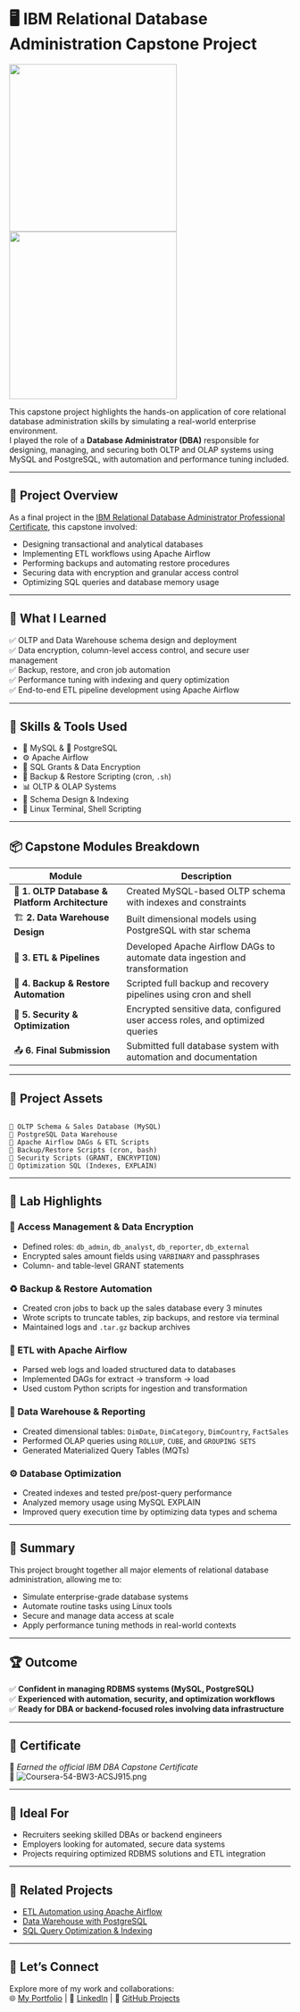 
# 🖥️ IBM Relational Database Administration Capstone Project

<p float="left">
    <img src="https://images.credly.com/size/340x340/images/9a51c3c8-a871-4931-9933-98d38ec98b16/Coursera_20Relational_20DB_20Administrator_20Capstone.png" width="300" />
    <img src="https://i.postimg.cc/VkjN94rY/phpmyadmin.jpg" width="300" />
</p>

This capstone project highlights the hands-on application of core relational database administration skills by simulating a real-world enterprise environment.  
I played the role of a **Database Administrator (DBA)** responsible for designing, managing, and securing both OLTP and OLAP systems using MySQL and PostgreSQL, with automation and performance tuning included.

---

## 🚀 Project Overview

As a final project in the [IBM Relational Database Administrator Professional Certificate](https://www.coursera.org/professional-certificates/ibm-database-administrator), this capstone involved:

- Designing transactional and analytical databases  
- Implementing ETL workflows using Apache Airflow  
- Performing backups and automating restore procedures  
- Securing data with encryption and granular access control  
- Optimizing SQL queries and database memory usage  

---

## 🧠 What I Learned

✅ OLTP and Data Warehouse schema design and deployment  
✅ Data encryption, column-level access control, and secure user management  
✅ Backup, restore, and cron job automation  
✅ Performance tuning with indexing and query optimization  
✅ End-to-end ETL pipeline development using Apache Airflow

---

## 🧰 Skills & Tools Used

- 🐬 MySQL & 🐘 PostgreSQL  
- ⚙️ Apache Airflow  
- 🔐 SQL Grants & Data Encryption  
- 💾 Backup & Restore Scripting (cron, `.sh`)  
- 📊 OLTP & OLAP Systems  
- 🧱 Schema Design & Indexing  
- 🐧 Linux Terminal, Shell Scripting  

---

## 📦 Capstone Modules Breakdown

| Module | Description |
|--------|-------------|
| 🔧 **1. OLTP Database & Platform Architecture** | Created MySQL-based OLTP schema with indexes and constraints |
| 🏗️ **2. Data Warehouse Design** | Built dimensional models using PostgreSQL with star schema |
| 🔁 **3. ETL & Pipelines** | Developed Apache Airflow DAGs to automate data ingestion and transformation |
| 💾 **4. Backup & Restore Automation** | Scripted full backup and recovery pipelines using cron and shell |
| 🔐 **5. Security & Optimization** | Encrypted sensitive data, configured user access roles, and optimized queries |
| 📤 **6. Final Submission** | Submitted full database system with automation and documentation |

---

## 📂 Project Assets

```

📁 OLTP Schema & Sales Database (MySQL)
📁 PostgreSQL Data Warehouse
📁 Apache Airflow DAGs & ETL Scripts
📁 Backup/Restore Scripts (cron, bash)
📁 Security Scripts (GRANT, ENCRYPTION)
📁 Optimization SQL (Indexes, EXPLAIN)

```

---

## 🧪 Lab Highlights

### 🔐 Access Management & Data Encryption  
- Defined roles: `db_admin`, `db_analyst`, `db_reporter`, `db_external`  
- Encrypted sales amount fields using `VARBINARY` and passphrases  
- Column- and table-level GRANT statements

### ♻️ Backup & Restore Automation  
- Created cron jobs to back up the sales database every 3 minutes  
- Wrote scripts to truncate tables, zip backups, and restore via terminal  
- Maintained logs and `.tar.gz` backup archives

### 🔁 ETL with Apache Airflow  
- Parsed web logs and loaded structured data to databases  
- Implemented DAGs for extract → transform → load  
- Used custom Python scripts for ingestion and transformation

### 🧱 Data Warehouse & Reporting  
- Created dimensional tables: `DimDate`, `DimCategory`, `DimCountry`, `FactSales`  
- Performed OLAP queries using `ROLLUP`, `CUBE`, and `GROUPING SETS`  
- Generated Materialized Query Tables (MQTs)

### ⚙️ Database Optimization  
- Created indexes and tested pre/post-query performance  
- Analyzed memory usage using MySQL EXPLAIN  
- Improved query execution time by optimizing data types and schema

---

## 🧠 Summary

This project brought together all major elements of relational database administration, allowing me to:
- Simulate enterprise-grade database systems  
- Automate routine tasks using Linux tools  
- Secure and manage data access at scale  
- Apply performance tuning methods in real-world contexts

---

## 🏆 Outcome

✅ **Confident in managing RDBMS systems (MySQL, PostgreSQL)**  
✅ **Experienced with automation, security, and optimization workflows**  
✅ **Ready for DBA or backend-focused roles involving data infrastructure**

---

## 📜 Certificate

📄 *Earned the official IBM DBA Capstone Certificate*  
🔗 ![Coursera-54-BW3-ACSJ915.png](https://postimg.cc/PpGVtTzF)

---

## 💼 Ideal For

- Recruiters seeking skilled DBAs or backend engineers  
- Employers looking for automated, secure data systems  
- Projects requiring optimized RDBMS solutions and ETL integration

---

## 🔗 Related Projects

- [ETL Automation using Apache Airflow](#)
- [Data Warehouse with PostgreSQL](#)
- [SQL Query Optimization & Indexing](#)

---

## 🤝 Let’s Connect

Explore more of my work and collaborations:  
🌐 [My Portfolio](#) | 💼 [LinkedIn](#) | 📂 [GitHub Projects](#)

